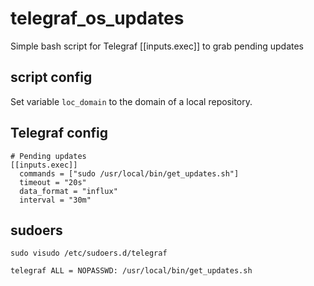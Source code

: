 # telegraf_os_updates

Simple bash script for Telegraf [[inputs.exec]] to grab pending updates

## script config

Set variable `loc_domain` to the domain of a local repository.

## Telegraf config

```text
# Pending updates
[[inputs.exec]]
  commands = ["sudo /usr/local/bin/get_updates.sh"]
  timeout = "20s"
  data_format = "influx"
  interval = "30m"
```

## sudoers

`sudo visudo /etc/sudoers.d/telegraf`

```text
telegraf ALL = NOPASSWD: /usr/local/bin/get_updates.sh
```
